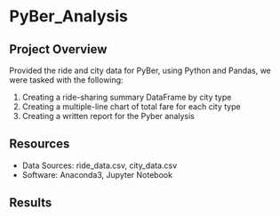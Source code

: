 # PyBer_Analysis

## Project Overview
Provided the ride and city data for PyBer, using Python and Pandas, we were tasked with the following:
  1. Creating a ride-sharing summary DataFrame by city type
  2. Creating a multiple-line chart of total fare for each city type
  3. Creating a written report for the Pyber analysis

## Resources
- Data Sources: ride_data.csv, city_data.csv
- Software: Anaconda3, Jupyter Notebook

## Results
